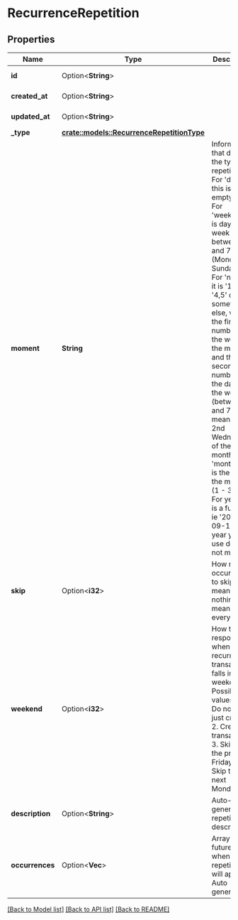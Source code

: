 # RecurrenceRepetition

## Properties

Name | Type | Description | Notes
------------ | ------------- | ------------- | -------------
**id** | Option<**String**> |  | [optional][readonly]
**created_at** | Option<**String**> |  | [optional][readonly]
**updated_at** | Option<**String**> |  | [optional][readonly]
**_type** | [**crate::models::RecurrenceRepetitionType**](RecurrenceRepetitionType.md) |  | 
**moment** | **String** | Information that defined the type of repetition. - For 'daily', this is empty. - For 'weekly', it is day of the week between 1 and 7 (Monday - Sunday). - For 'ndom', it is '1,2' or '4,5' or something else, where the first number is the week in the month, and the second number is the day in the week (between 1 and 7). '2,3' means: the 2nd Wednesday of the month - For 'monthly' it is the day of the month (1 - 31) - For yearly, it is a full date, ie '2018-09-17'. The year you use does not matter.  | 
**skip** | Option<**i32**> | How many occurrences to skip. 0 means skip nothing. 1 means every other. | [optional]
**weekend** | Option<**i32**> | How to respond when the recurring transaction falls in the weekend. Possible values: 1. Do nothing, just create it 2. Create no transaction. 3. Skip to the previous Friday. 4. Skip to the next Monday.  | [optional]
**description** | Option<**String**> | Auto-generated repetition description. | [optional][readonly]
**occurrences** | Option<**Vec<String>**> | Array of future dates when the repetition will apply to. Auto generated. | [optional][readonly]

[[Back to Model list]](../README.md#documentation-for-models) [[Back to API list]](../README.md#documentation-for-api-endpoints) [[Back to README]](../README.md)


